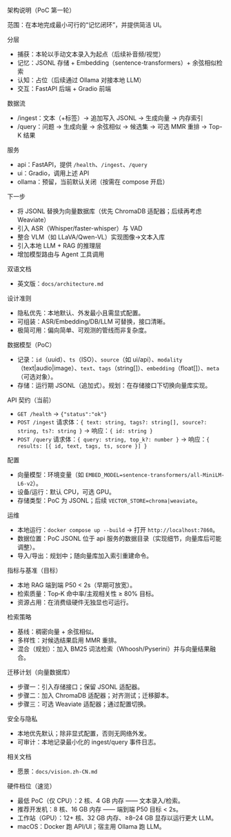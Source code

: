 架构说明（PoC 第一轮）

范围：在本地完成最小可行的“记忆闭环”，并提供简洁 UI。

分层
- 捕获：本轮以手动文本录入为起点（后续补音频/视觉）
- 记忆：JSONL 存储 + Embedding（sentence-transformers）+ 余弦相似检索
- 认知：占位（后续通过 Ollama 对接本地 LLM）
- 交互：FastAPI 后端 + Gradio 前端

数据流
- /ingest：文本（+标签）→ 追加写入 JSONL → 生成向量 → 内存索引
- /query：问题 → 生成向量 → 余弦相似 → 候选集 → 可选 MMR 重排 → Top-K 结果

服务
- api：FastAPI，提供 `/health`、`/ingest`、`/query`
- ui：Gradio，调用上述 API
- ollama：预留，当前默认关闭（按需在 compose 开启）

下一步
- 将 JSONL 替换为向量数据库（优先 ChromaDB 适配器；后续再考虑 Weaviate）
- 引入 ASR（Whisper/faster-whisper）与 VAD
- 整合 VLM（如 LLaVA/Qwen-VL）实现图像→文本入库
- 引入本地 LLM + RAG 的推理层
- 增加模型路由与 Agent 工具调用

双语文档
- 英文版：`docs/architecture.md`

设计准则
- 隐私优先：本地默认、外发最小且需显式配置。
- 可组装：ASR/Embedding/DB/LLM 可替换，接口清晰。
- 极简可用：偏向简单、可观测的管线而非复杂度。

数据模型（PoC）
- 记录：`id`（uuid）、`ts`（ISO）、`source`（如 ui/api）、`modality`（text|audio|image）、`text`、`tags`（string[]）、`embedding`（float[]）、`meta`（可选对象）。
- 存储：运行期 JSONL（追加式）。规划：在存储接口下切换向量库实现。

API 契约（当前）
- `GET /health` → `{"status":"ok"}`
- `POST /ingest` 请求体：`{ text: string, tags?: string[], source?: string, ts?: string }` → 响应：`{ id: string }`
- `POST /query` 请求体：`{ query: string, top_k?: number }` → 响应：`{ results: [{ id, text, tags, ts, score }] }`

配置
- 向量模型：环境变量（如 `EMBED_MODEL=sentence-transformers/all-MiniLM-L6-v2`）。
- 设备/运行：默认 CPU，可选 GPU。
- 存储类型：PoC 为 JSONL；后续 `VECTOR_STORE=chroma|weaviate`。

运维
- 本地运行：`docker compose up --build` → 打开 `http://localhost:7860`。
- 数据位置：PoC JSONL 位于 api 服务的数据目录（实现细节，向量库后可能调整）。
- 导入/导出：规划中；随向量库加入索引重建命令。

指标与基准（目标）
- 本地 RAG 端到端 P50 < 2s（早期可放宽）。
- 检索质量：Top‑K 命中率/主观相关性 ≥ 80% 目标。
- 资源占用：在消费级硬件无独显也可运行。

检索策略
- 基线：稠密向量 + 余弦相似。
- 多样性：对候选结果启用 MMR 重排。
- 混合（规划）：加入 BM25 词法检索（Whoosh/Pyserini）并与向量结果融合。

迁移计划（向量数据库）
- 步骤一：引入存储接口；保留 JSONL 适配器。
- 步骤二：加入 ChromaDB 适配器；对齐测试；迁移脚本。
- 步骤三：可选 Weaviate 适配器；通过配置切换。

安全与隐私
- 本地优先默认；除非显式配置，否则无网络外发。
- 可审计：本地记录最小化的 ingest/query 事件日志。

相关文档
- 愿景：`docs/vision.zh-CN.md`

硬件档位（速览）
- 最低 PoC（仅 CPU）：2 核、4 GB 内存 —— 文本录入/检索。
- 推荐开发机：8 核、16 GB 内存 —— 端到端 P50 目标 < 2s。
- 工作站（GPU）：12+ 核、32 GB 内存、≥8–24 GB 显存以运行更大 LLM。
- macOS：Docker 跑 API/UI；宿主用 Ollama 跑 LLM。

